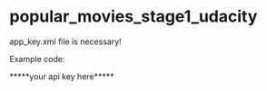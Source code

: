 # popular_movies_stage1_udacity

app_key.xml file is necessary!

Example code:
<?xml version="1.0" encoding="utf-8"?>
<resources>
    <string name="movie_app_key">*****your api key here*****</string>
</resources>

